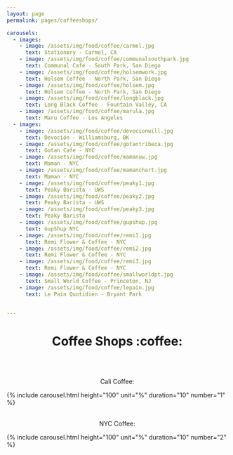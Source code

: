 ```yaml
---
layout: page
permalink: pages/coffeeshops/

carousels:
  - images:
    - image: /assets/img/food/coffee/carmel.jpg
      text: Stationæry - Carmel, CA
    - image: /assets/img/food/coffee/communalsouthpark.jpg
      text: Communal Cafe - South Park, San Diego  
    - image: /assets/img/food/coffee/holsemwork.jpg
      text: Holsem Coffee - North Park, San Diego
    - image: /assets/img/food/coffee/holsem.jpg
      text: Holsem Coffee - North Park, San Diego
    - image: /assets/img/food/coffee/longblack.jpg
      text: Long Black Coffee - Fountain Valley, CA
    - image: /assets/img/food/coffee/marula.jpg
      text: Maru Coffee - Los Angeles
  - images:
    - image: /assets/img/food/coffee/devocionwill.jpg
      text: Devoción - Williamsburg, BK
    - image: /assets/img/food/coffee/gotantribeca.jpg
      text: Gotan Cafe - NYC
    - image: /assets/img/food/coffee/mamanuw.jpg
      text: Maman - NYC
    - image: /assets/img/food/coffee/mamanchart.jpg
      text: Maman - NYC
    - image: /assets/img/food/coffee/peaky1.jpg
      text: Peaky Barista - UWS
    - image: /assets/img/food/coffee/peaky2.jpg
      text: Peaky Barista - UWS
    - image: /assets/img/food/coffee/peaky3.jpg
      text: Peaky Barista
    - image: /assets/img/food/coffee/gupshup.jpg
      text: GupShup NYC
    - image: /assets/img/food/coffee/remi1.jpg
      text: Remi Flower & Coffee - NYC
    - image: /assets/img/food/coffee/remi2.jpg
      text: Remi Flower & Coffee - NYC
    - image: /assets/img/food/coffee/remi3.jpg
      text: Remi Flower & Coffee - NYC
    - image: /assets/img/food/coffee/smallworldpt.jpg
      text: Small World Coffee - Princeton, NJ
    - image: /assets/img/food/coffee/lepain.jpg
      text: Le Pain Quotidien - Bryant Park


---
```



<h1 align="center">Coffee Shops :coffee:</h1>
<br>
<br>

<p align="center">Cali Coffee:</p>

{% include carousel.html height="100" unit="%" duration="10" number="1" %}
<br>
<br>
<p align="center">NYC Coffee:</p>

{% include carousel.html height="100" unit="%" duration="10" number="2" %}
